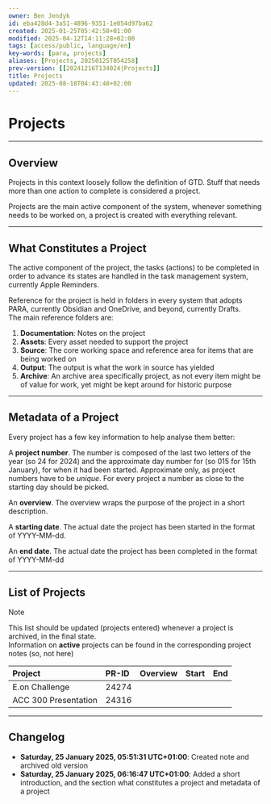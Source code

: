 ```yaml
---
owner: Ben Jendyk
id: eba428d4-3a51-4896-9351-1e054d97ba62
created: 2025-01-25T05:42:58+01:00
modified: 2025-04-12T14:11:28+02:00
tags: [access/public, language/en]
key-words: [para, projects]
aliases: [Projects, 20250125T054258]
prev-version: [[20241216T134024|Projects]]
title: Projects
updated: 2025-08-18T04:43:48+02:00
---
```


# Projects

---

## Overview

Projects in this context loosely follow the definition of GTD. Stuff that needs more than one action to complete is considered a project.

Projects are the main active component of the system, whenever something needs to be worked on, a project is created with everything relevant.

---

## What Constitutes a Project

The active component of the project, the tasks (actions) to be completed in order to advance its states are handled in the task management system, currently Apple Reminders.

Reference for the project is held in folders in every system that adopts PARA, currently Obsidian and OneDrive, and beyond, currently Drafts.  
The main reference folders are:

1. **Documentation**: Notes on the project
2. **Assets**: Every asset needed to support the project
3. **Source**: The core working space and reference area for items that are being worked on
4. **Output**: The output is what the work in source has yielded
5. **Archive**: An archive area specifically project, as not every item might be of value for work, yet might be kept around for historic purpose

---

## Metadata of a Project

Every project has a few key information to help analyse them better:

A **project number**. The number is composed of the last two letters of the year (so 24 for 2024) and the approximate day number for (so 015 for 15th January), for when it had been started. Approximate only, as project numbers have to be *unique*. For every project a number as close to the starting day should be picked.

An **overview**. The overview wraps the purpose of the project in a short description.

A **starting date**. The actual date the project has been started in the format of YYYY-MM-dd.

An **end date**. The actual date the project has been completed in the format of YYYY-MM-dd

---

## List of Projects

> [!note]  
> This list should be updated (projects entered) whenever a project is archived, in the final state.  
> Information on **active** projects can be found in the corresponding project notes (so, not here)

| Project              | PR-ID | Overview | Start | End |
|:-------------------- |:----- |:-------- |:----- |:--- |
| E.on Challenge       | 24274 |          |       |     |
| ACC 300 Presentation | 24316 |          |       |     |

---

## Changelog

- **Saturday, 25 January 2025, 05:51:31 UTC+01:00**: Created note and archived old version
- **Saturday, 25 January 2025, 06:16:47 UTC+01:00**: Added a short introduction, and the section what constitutes a project and metadata of a project
